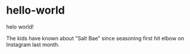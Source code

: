 # hello-world
helo world!

The kids have known about "Salt Bae" since seasoning first hit elbow on Instagram last month.
